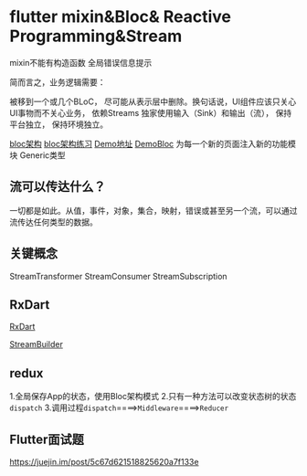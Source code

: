 # flutter mixin&Bloc& Reactive Programming&Stream
mixin不能有构造函数
全局错误信息提示

简而言之，业务逻辑需要：

被移到一个或几个BLoC，
尽可能从表示层中删除。换句话说，UI组件应该只关心UI事物而不关心业务，
依赖Streams 独家使用输入（Sink）和输出（流），
保持平台独立，
保持环境独立。

[bloc架构](https://www.didierboelens.com/2018/08/reactive-programming---streams---bloc/)
[bloc架构练习](https://www.didierboelens.com/2018/12/reactive-programming---streams---bloc---practical-use-cases/)
[Demo地址](https://github.com/boeledi/Streams-Block-Reactive-Programming-in-Flutter)
[DemoBloc](https://github.com/boeledi/blocs)
为每一个新的页面注入新的功能模块
Generic类型
## 流可以传达什么？
一切都是如此。从值，事件，对象，集合，映射，错误或甚至另一个流，可以通过流传达任何类型的数据。

## 关键概念

StreamTransformer
StreamConsumer
StreamSubscription

## RxDart

[RxDart](https://pub.dev/packages/rxdart)

[StreamBuilder](https://api.flutter.dev/flutter/widgets/StreamBuilder-class.html)


## redux
1.全局保存App的状态，使用Bloc架构模式
2.只有一种方法可以改变状态树的状态`dispatch`
3.调用过程`dispatch`====>`Middleware`====>`Reducer`


## Flutter面试题

https://juejin.im/post/5c67d621518825620a7f133e
